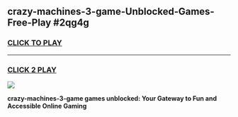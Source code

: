 
## crazy-machines-3-game-Unblocked-Games-Free-Play #2qg4g
<h3>
<a href="https://us.freeplayer.one?title=crazy-machines-3-game&ref=9M">CLICK TO PLAY</a></h3>
<hr>

<h3>
<a href="https://us.freeplayer.one?title=crazy-machines-3-game&ref=9M">CLICK 2 PLAY</a>
  
</h3>

<a href="https://us.freeplayer.one?title=crazy-machines-3-game&ref=9M"><img src="https://clearcache.store/games.png"></a>


**crazy-machines-3-game games unblocked: Your Gateway to Fun and Accessible Online Gaming**
